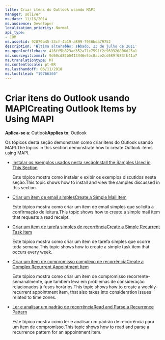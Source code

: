 ```yaml
---
title: Criar itens do Outlook usando MAPI
manager: soliver
ms.date: 11/16/2014
ms.audience: Developer
localization_priority: Normal
api_type:
- COM
ms.assetid: 92070b45-33cf-4b19-a899-7956bda79752
description: '�ltima altera��o: s�bado, 23 de julho de 2011'
ms.openlocfilehash: 416ff5b823ad352a71e7591f2c969320806d25a1
ms.sourcegitcommit: 9d60cd82b5413446e5bc8ace2cd689f683fb41a7
ms.translationtype: MT
ms.contentlocale: pt-BR
ms.lasthandoff: 06/11/2018
ms.locfileid: "19766360"
---
```

# <a name="creating-outlook-items-by-using-mapi"></a><span data-ttu-id="ad243-103">Criar itens do Outlook usando MAPI</span><span class="sxs-lookup"><span data-stu-id="ad243-103">Creating Outlook Items by Using MAPI</span></span>

  
  
<span data-ttu-id="ad243-104">**Aplica-se a**: Outlook</span><span class="sxs-lookup"><span data-stu-id="ad243-104">**Applies to**: Outlook</span></span> 
  
<span data-ttu-id="ad243-105">Os tópicos desta seção demonstram como criar itens do Outlook usando MAPI.</span><span class="sxs-lookup"><span data-stu-id="ad243-105">The topics in this section demonstrate how to create Outlook items using MAPI.</span></span>
  
- [<span data-ttu-id="ad243-106">Instalar os exemplos usados nesta seção</span><span class="sxs-lookup"><span data-stu-id="ad243-106">Install the Samples Used in This Section</span></span>](how-to-install-the-samples-used-in-this-section.md)
    
    <span data-ttu-id="ad243-107">Este tópico mostra como instalar e exibir os exemplos discutidos nesta seção.</span><span class="sxs-lookup"><span data-stu-id="ad243-107">This topic shows how to install and view the samples discussed in this section.</span></span>
    
- [<span data-ttu-id="ad243-108">Criar um item de email simples</span><span class="sxs-lookup"><span data-stu-id="ad243-108">Create a Simple Mail Item</span></span>](how-to-create-a-simple-mail-item.md)
    
    <span data-ttu-id="ad243-109">Este tópico mostra como criar um item de email simples que solicita a confirmação de leitura.</span><span class="sxs-lookup"><span data-stu-id="ad243-109">This topic shows how to create a simple mail item that requests a read receipt.</span></span>
    
- [<span data-ttu-id="ad243-110">Criar um item de tarefa simples de recorrência</span><span class="sxs-lookup"><span data-stu-id="ad243-110">Create a Simple Recurrent Task Item</span></span>](how-to-create-a-simple-recurrent-task-item.md)
    
    <span data-ttu-id="ad243-111">Este tópico mostra como criar um item de tarefa simples que ocorre toda semana.</span><span class="sxs-lookup"><span data-stu-id="ad243-111">This topic shows how to create a simple task item that occurs every week.</span></span>
    
- [<span data-ttu-id="ad243-112">Criar um item de compromisso complexo de recorrência</span><span class="sxs-lookup"><span data-stu-id="ad243-112">Create a Complex Recurrent Appointment Item</span></span>](how-to-create-a-complex-recurrent-appointment-item.md)
    
    <span data-ttu-id="ad243-113">Este tópico mostra como criar um item de compromisso recorrente-semanalmente, que também leva em problemas de consideração relacionados à fusos horários.</span><span class="sxs-lookup"><span data-stu-id="ad243-113">This topic shows how to create a weekly-recurrent appointment item, that also takes into consideration issues related to time zones.</span></span>
    
- [<span data-ttu-id="ad243-114">Ler e analisar um padrão de recorrência</span><span class="sxs-lookup"><span data-stu-id="ad243-114">Read and Parse a Recurrence Pattern</span></span>](how-to-read-and-parse-a-recurrence-pattern.md)
    
    <span data-ttu-id="ad243-115">Este tópico mostra como ler e analisar um padrão de recorrência para um item de compromisso.</span><span class="sxs-lookup"><span data-stu-id="ad243-115">This topic shows how to read and parse a recurrence pattern for an appointment item.</span></span>
    

